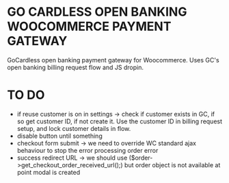 # GO CARDLESS OPEN BANKING WOOCOMMERCE PAYMENT GATEWAY

GoCardless open banking payment gateway for Woocommerce. Uses GC's open banking billing request flow and JS dropin.


# TO DO

- if reuse customer is on in settings -> check if customer exists in GC, if so get customer ID, if not create it. Use the customer ID in billing request setup, and lock customer details in flow.
- disable button until something
- checkout form submit -> we need to override WC standard ajax behaviour to stop the error processing order error
- success redirect URL -> we should use ($order->get_checkout_order_received_url();) but order object is not available at point modal is created